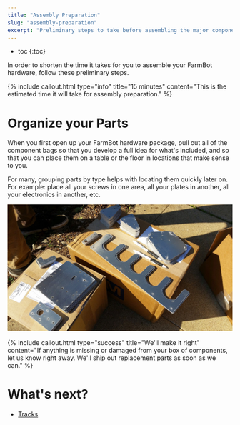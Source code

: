 ```yaml
---
title: "Assembly Preparation"
slug: "assembly-preparation"
excerpt: "Preliminary steps to take before assembling the major components of your FarmBot"
---
```


* toc
{:toc}

In order to shorten the time it takes for you to assemble your FarmBot hardware, follow these preliminary steps.

{%
include callout.html
type="info"
title="15 minutes"
content="This is the estimated time it will take for assembly preparation."
%}



# Organize your Parts

When you first open up your FarmBot hardware package, pull out all of the component bags so that you develop a full idea for what's included, and so that you can place them on a table or the floor in locations that make sense to you.

For many, grouping parts by type helps with locating them quickly later on. For example: place all your screws in one area, all your plates in another, all your electronics in another, etc.

![20150113_124656.jpg](20150113_124656.jpg)



{%
include callout.html
type="success"
title="We'll make it right"
content="If anything is missing or damaged from your box of components, let us know right away. We'll ship out replacement parts as soon as we can."
%}


# What's next?

 * [Tracks](../../FarmBot-Genesis-V1.1/tracks.md)
